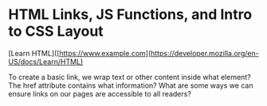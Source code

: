 # HTML Links, JS Functions, and Intro to CSS Layout

[Learn HTML]([https://www.example.com](https://developer.mozilla.org/en-US/docs/Learn/HTML)

To create a basic link, we wrap text or other content inside what element?
The href attribute contains what information?
What are some ways we can ensure links on our pages are accessible to all readers?
